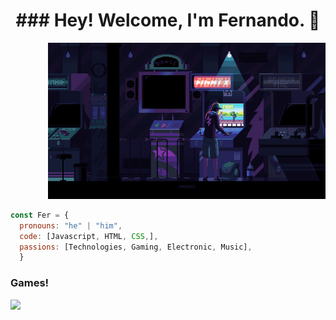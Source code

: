 <h1 align="center" size="100">### Hey! Welcome, I'm Fernando. 👋</h1>

<!--![image](https://github.com/Faerk77/Faerk77/blob/main/vg.gif)-->
<p  align="right"> 
<img src="https://github.com/Faerk77/Faerk77/blob/main/vg.gif" alt="playing with an arcade machine"  witdh="250" height="250"/>
  </p>

```js
const Fer = {
  pronouns: "he" | "him",
  code: [Javascript, HTML, CSS,],
  passions: [Technologies, Gaming, Electronic, Music],
  } 
```

### Games!

[<img src="https://img.shields.io/badge/Steam-%23000000.svg?&style=for-the-badge&logo=steam&logoColor=white" width="180" />](https://steamcommunity.com/id/Faeerk/)
